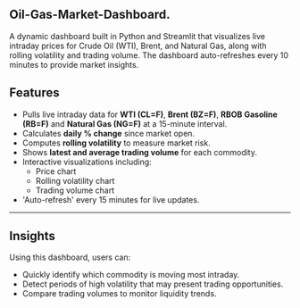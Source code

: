 ## Oil-Gas-Market-Dashboard.
A dynamic dashboard built in Python and Streamlit that visualizes live intraday prices for Crude Oil (WTI), Brent, and Natural Gas, along with rolling volatility and trading volume. The dashboard auto-refreshes every 10 minutes to provide market insights.

## Features

- Pulls live intraday data for **WTI (CL=F)**, **Brent (BZ=F)**, **RBOB Gasoline (RB=F)** and **Natural Gas (NG=F)** at a 15-minute interval.  
- Calculates **daily % change** since market open.  
- Computes **rolling volatility** to measure market risk.  
- Shows **latest and average trading volume** for each commodity.  
- Interactive visualizations including:  
  - Price chart  
  - Rolling volatility chart  
  - Trading volume chart  
- 'Auto-refresh' every 15 minutes for live updates.  

---

## Insights

Using this dashboard, users can:

- Quickly identify which commodity is moving most intraday.  
- Detect periods of high volatility that may present trading opportunities.  
- Compare trading volumes to monitor liquidity trends.  
